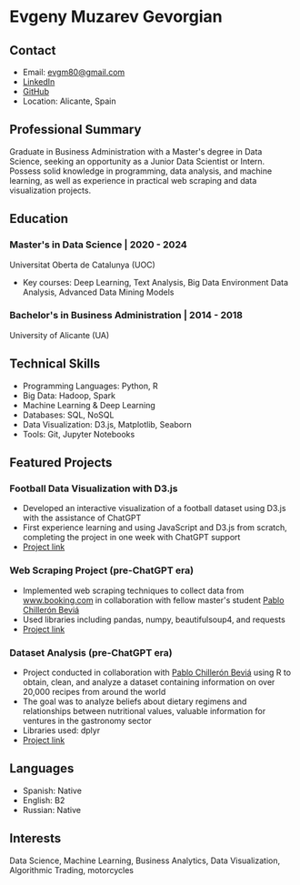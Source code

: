 # Evgeny Muzarev Gevorgian

## Contact
- Email: evgm80@gmail.com
- [LinkedIn](https://www.linkedin.com/in/evgenymg80)
- [GitHub](https://github.com/EvgenyMG)
- Location: Alicante, Spain

## Professional Summary
Graduate in Business Administration with a Master's degree in Data Science, seeking an opportunity as a Junior Data Scientist or Intern. Possess solid knowledge in programming, data analysis, and machine learning, as well as experience in practical web scraping and data visualization projects.

## Education
### Master's in Data Science | 2020 - 2024
Universitat Oberta de Catalunya (UOC)
- Key courses: Deep Learning, Text Analysis, Big Data Environment Data Analysis, Advanced Data Mining Models

### Bachelor's in Business Administration | 2014 - 2018
University of Alicante (UA)

## Technical Skills
- Programming Languages: Python, R
- Big Data: Hadoop, Spark
- Machine Learning & Deep Learning
- Databases: SQL, NoSQL
- Data Visualization: D3.js, Matplotlib, Seaborn
- Tools: Git, Jupyter Notebooks

## Featured Projects
### Football Data Visualization with D3.js
- Developed an interactive visualization of a football dataset using D3.js with the assistance of ChatGPT
- First experience learning and using JavaScript and D3.js from scratch, completing the project in one week with ChatGPT support
- [Project link](https://github.com/EvgenyMG/football-history)

### Web Scraping Project (pre-ChatGPT era)
- Implemented web scraping techniques to collect data from www.booking.com in collaboration with fellow master's student [Pablo Chillerón Beviá](https://github.com/pchilleron)
- Used libraries including pandas, numpy, beautifulsoup4, and requests
- [Project link](https://github.com/EvgenyMG/web_scraping)

### Dataset Analysis (pre-ChatGPT era)
- Project conducted in collaboration with [Pablo Chillerón Beviá](https://github.com/pchilleron) using R to obtain, clean, and analyze a dataset containing information on over 20,000 recipes from around the world
- The goal was to analyze beliefs about dietary regimens and relationships between nutritional values, valuable information for ventures in the gastronomy sector
- Libraries used: dplyr
- [Project link](https://github.com/EvgenyMG/dataset_analysis)

## Languages
- Spanish: Native
- English: B2
- Russian: Native

## Interests
Data Science, Machine Learning, Business Analytics, Data Visualization, Algorithmic Trading, motorcycles
